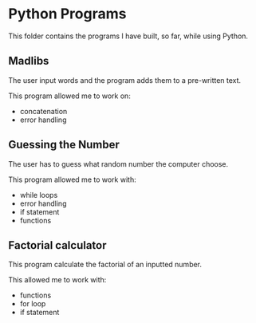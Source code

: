# Python Programs
This folder contains the programs I have built, so far, while using Python.

## Madlibs
The user input words and the program adds them to a pre-written text. 

This program allowed me to work on: 
- concatenation
- error handling

## Guessing the Number
The user has to guess what random number the computer choose. 

This program allowed me to work with: 
- while loops
- error handling
- if statement
- functions

## Factorial calculator
This program calculate the factorial of an inputted number. 

This allowed me to work with:
- functions
- for loop
- if statement